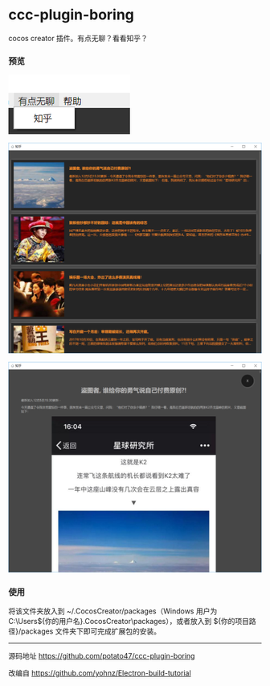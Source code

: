 # ccc-plugin-boring
cocos creator 插件。有点无聊？看看知乎？

### 预览

![无聊插件预览0](screenshot/无聊插件预览0.png)

![无聊插件预览1](screenshot/无聊插件预览1.png)

![无聊插件预览2](screenshot/无聊插件预览2.png)


### 使用

将该文件夹放入到 ~/.CocosCreator/packages（Windows 用户为 C:\Users\${你的用户名}\.CocosCreator\packages），或者放入到 ${你的项目路径}/packages 文件夹下即可完成扩展包的安装。

------

源码地址 https://github.com/potato47/ccc-plugin-boring

改编自 https://github.com/yohnz/Electron-build-tutorial